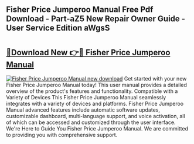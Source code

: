 ## Fisher Price Jumperoo Manual Free Pdf Download - Part-aZ5 New Repair Owner Guide - User Service Edition aWgsS

# <h2><a href="http://bc24747.oget.top/?id=Fisher+Price+Jumperoo+Manual">🔗Download New 👉🔴 Fisher Price Jumperoo Manual</a></h2>

[![Fisher Price Jumperoo Manual new download](https://i.imgur.com/5g1atiW.png)](http://bc24747.oget.top/?id=Fisher+Price+Jumperoo+Manual)
Get started with your new Fisher Price Jumperoo Manual today! This user manual provides a detailed overview of the product's features and functionality. Compatible with a Variety of Devices This Fisher Price Jumperoo Manual seamlessly integrates with a variety of devices and platforms. Fisher Price Jumperoo Manual advanced features include automatic software updates, customizable dashboard, multi-language support, and voice activation, all of which can be accessed and customized through the user interface. We're Here to Guide You Fisher Price Jumperoo Manual. We are committed to providing you with comprehensive support.
